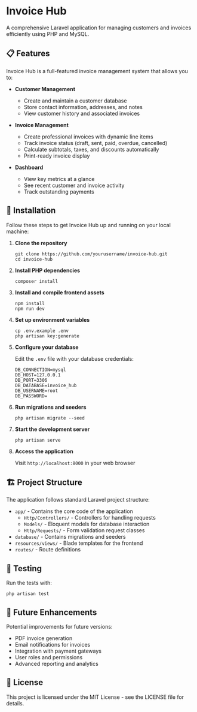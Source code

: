 # Invoice Hub

A comprehensive Laravel application for managing customers and invoices efficiently using PHP and MySQL.

## 📋 Features

Invoice Hub is a full-featured invoice management system that allows you to:

- **Customer Management**
  - Create and maintain a customer database
  - Store contact information, addresses, and notes
  - View customer history and associated invoices

- **Invoice Management**
  - Create professional invoices with dynamic line items
  - Track invoice status (draft, sent, paid, overdue, cancelled)
  - Calculate subtotals, taxes, and discounts automatically
  - Print-ready invoice display

- **Dashboard**
  - View key metrics at a glance
  - See recent customer and invoice activity
  - Track outstanding payments

## 🚀 Installation

Follow these steps to get Invoice Hub up and running on your local machine:

1. **Clone the repository**
   ```
   git clone https://github.com/yourusername/invoice-hub.git
   cd invoice-hub
   ```

2. **Install PHP dependencies**
   ```
   composer install
   ```

3. **Install and compile frontend assets**
   ```
   npm install
   npm run dev
   ```

4. **Set up environment variables**
   ```
   cp .env.example .env
   php artisan key:generate
   ```

5. **Configure your database**
   
   Edit the `.env` file with your database credentials:
   ```
   DB_CONNECTION=mysql
   DB_HOST=127.0.0.1
   DB_PORT=3306
   DB_DATABASE=invoice_hub
   DB_USERNAME=root
   DB_PASSWORD=
   ```

6. **Run migrations and seeders**
   ```
   php artisan migrate --seed
   ```

7. **Start the development server**
   ```
   php artisan serve
   ```

8. **Access the application**
   
   Visit `http://localhost:8000` in your web browser

## 🏗️ Project Structure

The application follows standard Laravel project structure:

- `app/` - Contains the core code of the application
  - `Http/Controllers/` - Controllers for handling requests
  - `Models/` - Eloquent models for database interaction
  - `Http/Requests/` - Form validation request classes
- `database/` - Contains migrations and seeders
- `resources/views/` - Blade templates for the frontend
- `routes/` - Route definitions

## 🧪 Testing

Run the tests with:

```
php artisan test
```

## 🔄 Future Enhancements

Potential improvements for future versions:

- PDF invoice generation
- Email notifications for invoices
- Integration with payment gateways
- User roles and permissions
- Advanced reporting and analytics

## 📄 License

This project is licensed under the MIT License - see the LICENSE file for details.
